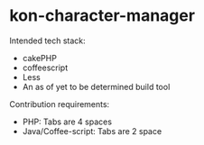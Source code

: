 kon-character-manager
=====================

Intended tech stack:
* cakePHP
* coffeescript
* Less
* An as of yet to be determined build tool


Contribution requirements:
* PHP: Tabs are 4 spaces
* Java/Coffee-script: Tabs are 2 space